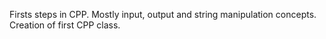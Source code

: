 Firsts steps in CPP. Mostly input, output and string manipulation concepts.
Creation of first CPP class.
